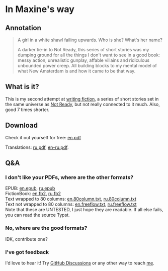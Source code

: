 # In Maxine's way

## Annotation

> A girl in a white shawl failing upwards. Who is she? What's her name?
>
> A darker tie-in to Not Ready, this series of short stories
> was my dumping ground for all the things I don't want to see in a good book:
> messy action, unrealistic gunplay, affable villains and
> ridiculous unbounded power creep.
> All building blocks to my mental model of what New Amsterdam is and
> how it came to be that way.

## What is it?

This is my second attempt at [writing fiction],
a series of short stories set in the same universe as [Not Ready],
but not really connected to it much. Also, good 7 times shorter.

## Download

Check it out yourself for free: [en.pdf]

Translations: [ru.pdf], [en-ru.pdf].

## Q&A

### I don't like your PDFs, where are the other formats?
EPUB: [en.epub], [ru.epub] \
FictionBook: [en.fb2], [ru.fb2] \
Text wrapped to 80 columns: [en.80column.txt], [ru.80column.txt] \
Text not wrapped to 80 columns: [en.freeflow.txt], [ru.freeflow.txt] \
Note that these are UNTESTED, I just hope they are readable.
If all else fails, you can read the source Typst.

### No, where are the good formats?
IDK, contribute one?

### I've got feedback
I'd love to hear it!
Try [GitHub Discussions] or any other way to reach [me].
  
[writing fiction]: https://monk.unboiled.info/writing
[Not Ready]: https://monk.unboiled.info/writing/not-ready
[en.pdf]: https://github.com/t184256/in-maxines-way/releases/latest/download/in-maxines-way.en.pdf
[ru.pdf]: https://github.com/t184256/in-maxines-way/releases/latest/download/in-maxines-way.ru.pdf
[en-ru.pdf]: https://github.com/t184256/in-maxines-way/releases/latest/download/in-maxines-way.en-ru.pdf
[en.epub]: https://github.com/t184256/in-maxines-way/releases/latest/download/in-maxines-way.en.epub
[ru.epub]: https://github.com/t184256/in-maxines-way/releases/latest/download/in-maxines-way.ru.epub
[en.fb2]: https://github.com/t184256/in-maxines-way/releases/latest/download/in-maxines-way.en.fb2
[ru.fb2]: https://github.com/t184256/in-maxines-way/releases/latest/download/in-maxines-way.ru.fb2
[en.80column.txt]: https://github.com/t184256/in-maxines-way/releases/latest/download/in-maxines-way.en.80column.txt
[ru.80column.txt]: https://github.com/t184256/in-maxines-way/releases/latest/download/in-maxines-way.ru.80column.txt
[en.freeflow.txt]: https://github.com/t184256/in-maxines-way/releases/latest/download/in-maxines-way.en.freeflow.txt
[ru.freeflow.txt]: https://github.com/t184256/in-maxines-way/releases/latest/download/in-maxines-way.ru.freeflow.txt
[GitHub Discussions]: https://github.com/t184256/in-maxines-way/discussions
[me]: https://monk.unboiled.info
